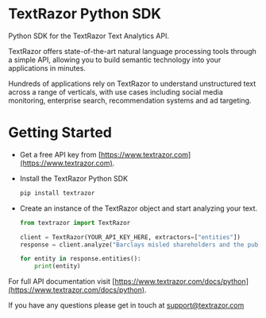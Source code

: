 TextRazor Python SDK
====================

Python SDK for the TextRazor Text Analytics API. 

TextRazor offers state-of-the-art natural language processing tools through a simple API, allowing you to build semantic technology into your applications in minutes.  

Hundreds of applications rely on TextRazor to understand unstructured text across a range of verticals, with use cases including social media monitoring, enterprise search, recommendation systems and ad targeting.  

Getting Started
===============

- Get a free API key from [https://www.textrazor.com](https://www.textrazor.com).

- Install the TextRazor Python SDK

	```bash
	pip install textrazor
	```

- Create an instance of the TextRazor object and start analyzing your text.

	```python
	from textrazor import TextRazor

	client = TextRazor(YOUR_API_KEY_HERE, extractors=["entities"])
	response = client.analyze("Barclays misled shareholders and the public about one of the biggest investments in the bank's history, a BBC Panorama investigation has found.")

	for entity in response.entities():
		print(entity)
	```

For full API documentation visit [https://www.textrazor.com/docs/python](https://www.textrazor.com/docs/python).

If you have any questions please get in touch at support@textrazor.com



